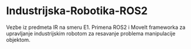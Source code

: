 # Industrijska-Robotika-ROS2
Vezbe iz predmeta IR na smeru E1. Primena ROS2 i MoveIt frameworka za upravljanje industrijskim robotom za resavanje problema manipulacije objektom.
